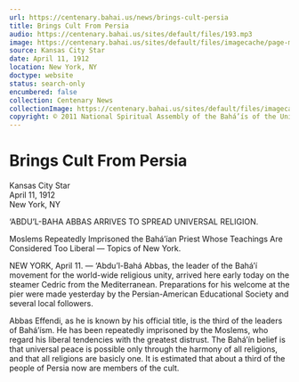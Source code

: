 ```yaml
---
url: https://centenary.bahai.us/news/brings-cult-persia
title: Brings Cult From Persia
audio: https://centenary.bahai.us/sites/default/files/193.mp3
image: https://centenary.bahai.us/sites/default/files/imagecache/page-main-image/images/press_clippings/04-11-1912%20Kansas%20City%20Star%20Brings%20Cult%20from%20Persia.png
source: Kansas City Star
date: April 11, 1912
location: New York, NY
doctype: website
status: search-only
encumbered: false
collection: Centenary News
collectionImage: https://centenary.bahai.us/sites/default/files/imagecache/theme-image/main_image/abdulbaha-overview-small_0.jpg
copyright: © 2011 National Spiritual Assembly of the Bahá’ís of the United States
---
```



# Brings Cult From Persia

Kansas City Star  
April 11, 1912  
New York, NY  



‘ABDU’L-BAHA ABBAS ARRIVES TO SPREAD UNIVERSAL RELIGION.

Moslems Repeatedly Imprisoned the Bahá’ían Priest Whose Teachings Are Considered Too Liberal — Topics of New York.

NEW YORK, April 11. — ‘Abdu’l-Bahá Abbas, the leader of the Bahá’í movement for the world-wide religious unity, arrived here early today on the steamer Cedric from the Mediterranean. Preparations for his welcome at the pier were made yesterday by the Persian-American Educational Society and several local followers.

Abbas Effendi, as he is known by his official title, is the third of the leaders of Bahá’ísm. He has been repeatedly imprisoned by the Moslems, who regard his liberal tendencies with the greatest distrust. The Bahá’ín belief is that universal peace is possible only through the harmony of all religions, and that all religions are basicly one. It is estimated that about a third of the people of Persia now are members of the cult.